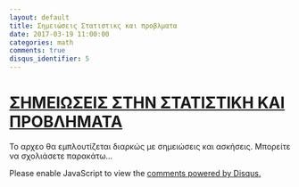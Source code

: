 ```yaml
---
layout: default
title: Σημειώσεις Στατιστικς και προβλματα
date: 2017-03-19 11:00:00
categories: math
comments: true
disqus_identifier: 5
---
```


# [ΣΗΜΕΙΩΣΕΙΣ ΣΤΗΝ ΣΤΑΤΙΣΤΙΚΗ ΚΑΙ ΠΡΟΒΛΗΜΑΤΑ]({{site.url}}/assets/statistiki-1.pdf)
Το αρχεο θα εμπλουτίζεται διαρκώς με σημειώσεις και ασκήσεις. 
Μπορείτε να σχολιάσετε παρακάτω...

<div id="disqus_thread"></div>
<script>
  var disqus_config = function () {
    this.page.url = "{{ page.url | prepend: site.url }}";
    this.page.identifier = "{{ page.disqus_identifier }}"; 
  };
  (function() { // DON'T EDIT BELOW THIS LINE
    var d = document, s = d.createElement('script');
    s.src = '//savvaspavlidis.disqus.com/embed.js';
    s.setAttribute('data-timestamp', +new Date());
    (d.head || d.body).appendChild(s);
})();
</script>
<noscript>Please enable JavaScript to view the <a href="https://disqus.com/?ref_noscript">comments powered by Disqus.</a></noscript>
